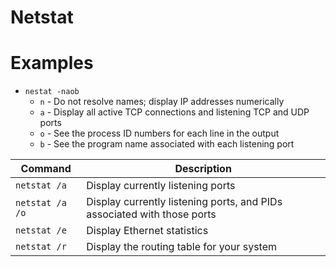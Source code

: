 # Netstat

# Examples

- `nestat -naob`
    - `n` - Do not resolve names; display IP addresses numerically
    - `a` -  Display all active TCP connections and listening TCP and UDP ports
    - `o` - See the process ID numbers for each line in the output
    - `b` - See the program name associated with each listening port

| **Command** | **Description** |
|-------------|-----------------|
| `netstat /a` | Display currently listening ports |
| `netstat /a /o` | Display currently listening ports, and PIDs associated with those ports |
| `netstat /e` | Display Ethernet statistics |
| `netstat /r` | Display the routing table for your system |
